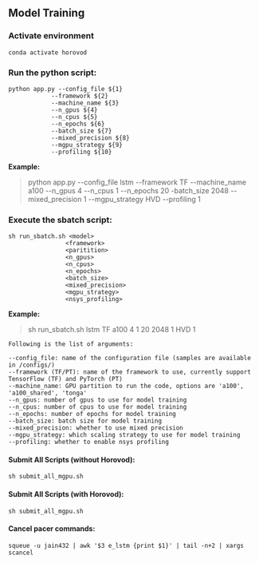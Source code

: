 ## Model Training

### Activate environment
`conda activate horovod`

### Run the python script: 
```
python app.py --config_file ${1} 
			--framework ${2} 
			--machine_name ${3} 
			--n_gpus ${4} 
			--n_cpus ${5} 
			--n_epochs ${6} 
			--batch_size ${7} 
			--mixed_precision ${8} 
			--mgpu_strategy ${9} 
			--profiling ${10}
```
<b>Example:</b> 
> python app.py --config_file lstm --framework TF --machine_name a100 --n_gpus 4 --n_cpus 1 --n_epochs 20 -batch_size 2048 --mixed_precision 1 --mgpu_strategy HVD --profiling 1

### Execute the sbatch script: 
```
sh run_sbatch.sh <model> 
				<framework> 
				<paritition> 
				<n_gpus> 
				<n_cpus> 
				<n_epochs> 
				<batch_size> 
				<mixed_precision> 
				<mgpu_strategy> 
				<nsys_profiling>
```
**Example:** 
> sh run_sbatch.sh lstm TF a100 4 1 20 2048 1 HVD 1

```
Following is the list of arguments:

--config_file: name of the configuration file (samples are available in /configs/)
--framework (TF/PT): name of the framework to use, currently support TensorFlow (TF) and PyTorch (PT)
--machine_name: GPU partition to run the code, options are 'a100', 'a100_shared', 'tonga'
--n_gpus: number of gpus to use for model training
--n_cpus: number of cpus to use for model training
--n_epochs: number of epochs for model training
--batch_size: batch size for model training
--mixed_precision: whether to use mixed precision
--mgpu_strategy: which scaling strategy to use for model training
--profiling: whether to enable nsys profiling
```
#### Submit All Scripts (without Horovod):
`sh submit_all_mgpu.sh`

#### Submit All Scripts (with Horovod): 
`sh submit_all_mgpu.sh`

#### Cancel pacer commands: 
`squeue -u jain432 | awk '$3 e_lstm {print $1}' | tail -n+2 | xargs scancel`